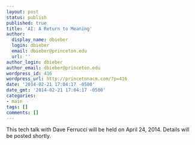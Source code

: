 ```yaml
---
layout: post
status: publish
published: true
title: 'AI: A Return to Meaning'
author:
  display_name: dbieber
  login: dbieber
  email: dbieber@princeton.edu
  url: ''
author_login: dbieber
author_email: dbieber@princeton.edu
wordpress_id: 416
wordpress_url: http://princetonacm.com/?p=416
date: '2014-02-21 17:04:17 -0500'
date_gmt: '2014-02-21 17:04:17 -0500'
categories:
- main
tags: []
comments: []
---
```

<p>This tech talk with Dave Ferrucci will be held on April 24, 2014. Details will be posted shortly.</p>
